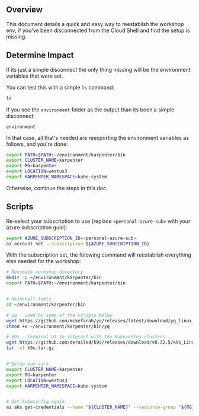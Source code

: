 ## Overview

This document details a quick and easy way to reestablish the workshop env, if you've been disconnected from the Cloud Shell and find the setup is missing.

## Determine Impact

If its just a simple disconnect the only thing missing will be the environment variables that were set.

You can test this with a simple `ls` command:
```bash
ls
```

If you see the `environment` folder as the output than its been a simple disconnect:
```
environment
```

In that case, all that's needed are reexporting the environment variables as follows, and you're done:
```bash
export PATH=$PATH:~/environment/karpenter/bin
export CLUSTER_NAME=karpenter
export RG=karpenter
export LOCATION=westus3
export KARPENTER_NAMESPACE=kube-system
```

Otherwise, continue the steps in this doc.

## Scripts

Re-select your subscription to use (replace `<personal-azure-sub>` with your azure subscription guid):

```bash
export AZURE_SUBSCRIPTION_ID=<personal-azure-sub>
az account set --subscription ${AZURE_SUBSCRIPTION_ID}
```

With the subscription set, the folowing command will reestablish everything else needed for the workshop:

```bash
# Recreate workshop directory
mkdir -p ~/environment/karpenter/bin
export PATH=$PATH:~/environment/karpenter/bin


# Reinstall tools
cd ~/environment/karpenter/bin

# yq - used by some of the scripts below
wget https://github.com/mikefarah/yq/releases/latest/download/yq_linux_amd64 -O ~/environment/karpenter/bin/yq
chmod +x ~/environment/karpenter/bin/yq

# k9s - terminal UI to interact with the Kubernetes clusters
wget https://github.com/derailed/k9s/releases/download/v0.32.5/k9s_Linux_amd64.tar.gz -O ~/environment/karpenter/bin/k9s.tar.gz
tar -xf k9s.tar.gz


# Setup env vars
export CLUSTER_NAME=karpenter
export RG=karpenter
export LOCATION=westus3
export KARPENTER_NAMESPACE=kube-system


# Get kubeconfig again
az aks get-credentials --name "${CLUSTER_NAME}" --resource-group "${RG}" --overwrite-existing
```